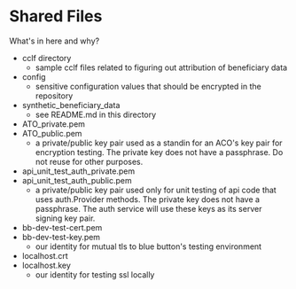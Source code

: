 # Shared Files

What's in here and why?

* cclf directory
  * sample cclf files related to figuring out attribution of beneficiary data
* config
  * sensitive configuration values that should be encrypted in the repository
* synthetic_beneficiary_data
  * see README.md in this directory
* ATO_private.pem
* ATO_public.pem
  * a private/public key pair used as a standin for an ACO's key pair for encryption testing. The private key does not have a passphrase. Do not reuse for other purposes.
* api_unit_test_auth_private.pem
* api_unit_test_auth_public.pem
  * a private/public key pair used only for unit testing of api code that uses auth.Provider methods. The private key does not have a passphrase. The auth service will use these keys as its server signing key pair.
* bb-dev-test-cert.pem
* bb-dev-test-key.pem
  * our identity for mutual tls to blue button's testing environment
* localhost.crt
* localhost.key
  * our identity for testing ssl locally
